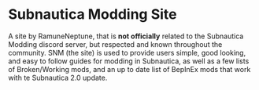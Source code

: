 # Subnautica Modding Site
A site by RamuneNeptune, that is __not officially__ related to the Subnautica Modding discord server, but respected and known throughout the community.
SNM (the site) is used to provide users simple, good looking, and easy to follow guides for modding in Subnautica, as well as a few lists of Broken/Working mods, and an up to date list of BepInEx mods that work with te Subnautica 2.0 update.
